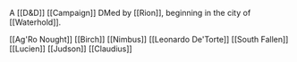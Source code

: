 A [[D&D]] [[Campaign]] DMed by [[Rion]], beginning in the city of [[Waterhold]].

[[Ag'Ro Nought]]
[[Birch]]
[[Nimbus]]
[[Leonardo De'Torte]]
[[South Fallen]]
[[Lucien]]
[[Judson]]
[[Claudius]]
